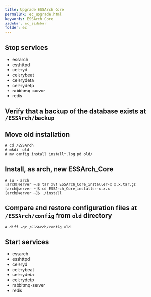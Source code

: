 ```yaml
---
title: Upgrade ESSArch Core
permalink: ec_upgrade.html
keywords: ESSArch Core
sidebar: ec_sidebar
folder: ec
---
```


## Stop services
* essarch
* esshttpd
* celeryd
* celerybeat
* celerydeta
* celerydetp
* rabbitmq-server
* redis

## Verify that a backup of the database exists at `/ESSArch/backup`

## Move old installation

    # cd /ESSArch
    # mkdir old
    # mv config install install*.log pd old/

## Install, as arch, new ESSArch_Core
    # su - arch
    [arch@server ~]$ tar xvf ESSArch_Core_installer-x.x.x.tar.gz
    [arch@server ~]$ cd ESSArch_Core_installer-x.x.x
    [arch@server ~]$ ./install


## Compare and restore configuration files at `/ESSArch/config` from `old` directory
    # diff -qr /ESSArch/config old

## Start services

* essarch
* esshttpd
* celeryd
* celerybeat
* celerydeta
* celerydetp
* rabbitmq-server
* redis
